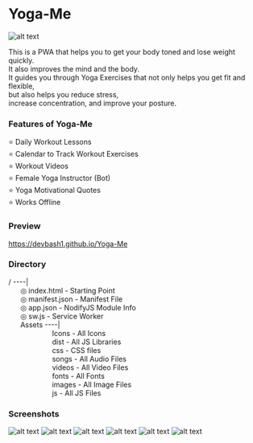 # Yoga-Me

![alt text](https://github.com/DevBash1/Yoga-Me/raw/main/Assets/Icons/app-nobg.png)   

This is a PWA that helps you to get your body toned and lose weight quickly.   
It also improves the mind and the body.   
It guides you through Yoga Exercises that not only helps you get fit and flexible,   
but also helps you reduce stress,   
increase concentration, and improve your posture.   

### Features of Yoga-Me
   
⭐ Daily Workout Lessons   
⭐ Calendar to Track Workout Exercises   
⭐ Workout Videos   
⭐ Female Yoga Instructor (Bot)   
⭐ Yoga Motivational Quotes   
⭐ Works Offline   

### Preview

https://devbash1.github.io/Yoga-Me   

### Directory
   
/ ----|   
&nbsp;&nbsp;&nbsp;&nbsp;&nbsp;&nbsp;◎ index.html - Starting Point   
&nbsp;&nbsp;&nbsp;&nbsp;&nbsp;&nbsp;◎ manifest.json - Manifest File   
&nbsp;&nbsp;&nbsp;&nbsp;&nbsp;&nbsp;◎ app.json - NodifyJS Module Info   
&nbsp;&nbsp;&nbsp;&nbsp;&nbsp;&nbsp;◎ sw.js - Service Worker   
&nbsp;&nbsp;&nbsp;&nbsp;&nbsp;&nbsp;Assets ----|   
&nbsp;&nbsp;&nbsp;&nbsp;&nbsp;&nbsp;&nbsp;&nbsp;&nbsp;&nbsp;&nbsp;&nbsp;&nbsp;&nbsp;&nbsp;&nbsp;&nbsp;&nbsp;&nbsp;&nbsp;&nbsp;&nbsp;Icons - All Icons   
&nbsp;&nbsp;&nbsp;&nbsp;&nbsp;&nbsp;&nbsp;&nbsp;&nbsp;&nbsp;&nbsp;&nbsp;&nbsp;&nbsp;&nbsp;&nbsp;&nbsp;&nbsp;&nbsp;&nbsp;&nbsp;&nbsp;dist - All JS Libraries   
&nbsp;&nbsp;&nbsp;&nbsp;&nbsp;&nbsp;&nbsp;&nbsp;&nbsp;&nbsp;&nbsp;&nbsp;&nbsp;&nbsp;&nbsp;&nbsp;&nbsp;&nbsp;&nbsp;&nbsp;&nbsp;&nbsp;css - CSS files   
&nbsp;&nbsp;&nbsp;&nbsp;&nbsp;&nbsp;&nbsp;&nbsp;&nbsp;&nbsp;&nbsp;&nbsp;&nbsp;&nbsp;&nbsp;&nbsp;&nbsp;&nbsp;&nbsp;&nbsp;&nbsp;&nbsp;songs - All Audio Files   
&nbsp;&nbsp;&nbsp;&nbsp;&nbsp;&nbsp;&nbsp;&nbsp;&nbsp;&nbsp;&nbsp;&nbsp;&nbsp;&nbsp;&nbsp;&nbsp;&nbsp;&nbsp;&nbsp;&nbsp;&nbsp;&nbsp;videos - All Video Files   
&nbsp;&nbsp;&nbsp;&nbsp;&nbsp;&nbsp;&nbsp;&nbsp;&nbsp;&nbsp;&nbsp;&nbsp;&nbsp;&nbsp;&nbsp;&nbsp;&nbsp;&nbsp;&nbsp;&nbsp;&nbsp;&nbsp;fonts - All Fonts   
&nbsp;&nbsp;&nbsp;&nbsp;&nbsp;&nbsp;&nbsp;&nbsp;&nbsp;&nbsp;&nbsp;&nbsp;&nbsp;&nbsp;&nbsp;&nbsp;&nbsp;&nbsp;&nbsp;&nbsp;&nbsp;&nbsp;images - All Image Files   
&nbsp;&nbsp;&nbsp;&nbsp;&nbsp;&nbsp;&nbsp;&nbsp;&nbsp;&nbsp;&nbsp;&nbsp;&nbsp;&nbsp;&nbsp;&nbsp;&nbsp;&nbsp;&nbsp;&nbsp;&nbsp;&nbsp;js - All JS Files

### Screenshots
![alt text](https://github.com/DevBash1/Yoga-Me/raw/main/Screenshots/1.png)
![alt text](https://github.com/DevBash1/Yoga-Me/raw/main/Screenshots/2.png)
![alt text](https://github.com/DevBash1/Yoga-Me/raw/main/Screenshots/3.png)
![alt text](https://github.com/DevBash1/Yoga-Me/raw/main/Screenshots/4.png)
![alt text](https://github.com/DevBash1/Yoga-Me/raw/main/Screenshots/5.png)
![alt text](https://github.com/DevBash1/Yoga-Me/raw/main/Screenshots/6.png)
